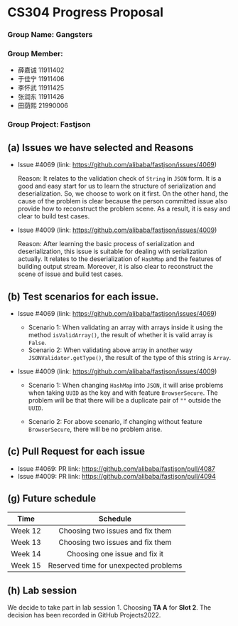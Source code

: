 # CS304 Progress Proposal

### Group Name: Gangsters

### Group Member:

- 薛嘉诚 11911402
- 于佳宁 11911406
- 李怀武 11911425
- 张润东 11911426
- 田荫熙 21990006

### Group Project: Fastjson



## (a) Issues we have selected and Reasons

- Issue #4069 (link: https://github.com/alibaba/fastjson/issues/4069)

  Reason: It relates to the validation check of `String` in `JSON` form. It is a good and easy start for us to learn the structure of serialization and deserialization. So, we choose to work on it first. On the other hand, the cause of the problem is clear because the person committed issue also provide how to reconstruct the problem scene. As a result, it is easy and clear to build test cases.

- Issue #4009 (link: https://github.com/alibaba/fastjson/issues/4009)

  Reason: After learning the basic process of serialization and deserialization, this issue is suitable for dealing with serialization actually. It relates to the deserialization of `HashMap` and the features of building output stream. Moreover, it is also clear to reconstruct the scene of issue and build test cases.



## (b) Test scenarios for each issue.

- Issue #4069 (link: https://github.com/alibaba/fastjson/issues/4069)

  - Scenario 1: When validating an array with arrays inside it using the method `isValidArray()`, the result of whether it is valid array is `False`.
  - Scenario 2: When validating above array in another way `JSONValidator.getType()`, the result of the type of this string is `Array`.

- Issue #4009 (link: https://github.com/alibaba/fastjson/issues/4009)

  - Scenario 1: When changing `HashMap` into `JSON`, it will arise problems when taking `UUID` as the key and with feature `BrowserSecure`. The problem will be that there will be a duplicate pair of `""` outside the `UUID`.

  - Scenario 2: For above scenario, if changing without feature `BrowserSecure`, there will be no problem arise.



## (c) Pull Request for each issue

- Issue #4069: PR link: https://github.com/alibaba/fastjson/pull/4087
- Issue #4009: PR link: https://github.com/alibaba/fastjson/pull/4094



## (g) Future schedule

|  Time   |               Schedule                |
| :-----: | :-----------------------------------: |
| Week 12 |   Choosing two issues and fix them    |
| Week 13 |   Choosing two issues and fix them    |
| Week 14 |     Choosing one issue and fix it     |
| Week 15 | Reserved time for unexpected problems |



## (h) Lab session

We decide to take part in lab session 1. Choosing **TA A** for **Slot 2**. The decision has been recorded in GitHub Projects2022.